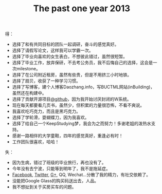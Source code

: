 ﻿---
layout: post
title: The past one year 2013
description: A sumary of the last one year of 2013
category: herelife
---

得：
 * 选择了和有共同目标的团队一起调研，奋斗的感觉真好。
 * 选择了请假写论文，这样我可以学霸一次。
 * 选择了毕业向喜欢的女生表白，不想彼此错过，虽然很短暂。
 * 选择了毕业工作，放弃保研，不去考公务员，我不后悔自己的选择，这会是一次milestone。
 * 选择了在公司附近租房，虽然有些贵，但是不用挤三小时地铁。
 * 选择了扇贝，收获了一种学习习惯。
 * 选择了写博客，建个人博客Daozhang.info，写BUCTML网站(inBuilding)，虽然还在构建中。
 * 选择了贡献开源项目[@github](https://github.com/Qwh)，因为我开始讨厌封闭的W系统。
 * 现在每天都要看几页书，虽然少，但积累的力量很恐怖，不看不爽说。
 * 我喜欢吃巧克力，而且是黑巧克力。
 * 选择了学轮滑，耍蝴蝶刀，因为我喜欢。
 * 选择了给自己一个KeepStudying梦，我会为之而努力！多谢老姐的泼热水支持。
 * 感谢一路相伴的大学童鞋，四年的感觉真好，重逢必有时！
 * 工作团队很喜欢，哈哈！

失：
 * 因为生病，错过了班级的毕业旅行，再也没有了。
 * 今年没有去宁波，只能等到明年了，我不是拖延症。
 * [Facebook](https://www.facebook.com/weihui.qiu), [Twitter](https://twitter.com/QiuWeihui1), [G+](https://plus.google.com/+WeihuiQiu/), QQ, Wechat...分散了我的精力，有社交依赖了。
 * 没能把Google Glass的购买码送出去，人品。
 * 我不想扯到关于买房买车的问题。


